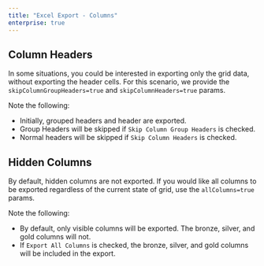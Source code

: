 ```yaml
---
title: "Excel Export - Columns"
enterprise: true
---
```


## Column Headers

In some situations, you could be interested in exporting only the grid data, without exporting the header cells. For this scenario, we provide the `skipColumnGroupHeaders=true` and `skipColumnHeaders=true` params.

Note the following:

- Initially, grouped headers and header are exported.
- Group Headers will be skipped if `Skip Column Group Headers` is checked.
- Normal headers will be skipped if `Skip Column Headers` is checked.

<grid-example title='Excel Export - Column Headers' name='excel-export-column-headers' type='generated' options='{ "enterprise": true, "exampleHeight": 815 }'></grid-example>

## Hidden Columns

By default, hidden columns are not exported. If you would like all columns to be exported regardless of the current state of grid, use the `allColumns=true` params.

Note the following:

- By default, only visible columns will be exported. The bronze, silver, and gold columns will not.
- If `Export All Columns` is checked, the bronze, silver, and gold columns will be included in the export.

<grid-example title='Excel Export - Hidden Columns' name='excel-export-hidden-columns' type='generated' options='{ "enterprise": true, "exampleHeight": 815 }'></grid-example>
